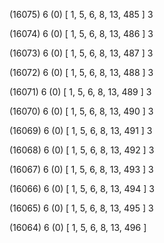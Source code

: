 (16075) 6 (0) [ 1, 5, 6, 8, 13, 485 ] 3 


(16074) 6 (0) [ 1, 5, 6, 8, 13, 486 ] 3 


(16073) 6 (0) [ 1, 5, 6, 8, 13, 487 ] 3 


(16072) 6 (0) [ 1, 5, 6, 8, 13, 488 ] 3 


(16071) 6 (0) [ 1, 5, 6, 8, 13, 489 ] 3 


(16070) 6 (0) [ 1, 5, 6, 8, 13, 490 ] 3 


(16069) 6 (0) [ 1, 5, 6, 8, 13, 491 ] 3 


(16068) 6 (0) [ 1, 5, 6, 8, 13, 492 ] 3 


(16067) 6 (0) [ 1, 5, 6, 8, 13, 493 ] 3 


(16066) 6 (0) [ 1, 5, 6, 8, 13, 494 ] 3 


(16065) 6 (0) [ 1, 5, 6, 8, 13, 495 ] 3 


(16064) 6 (0) [ 1, 5, 6, 8, 13, 496 ]  

